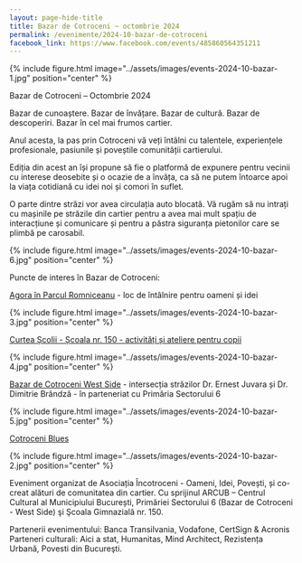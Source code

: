 ```yaml
---
layout: page-hide-title
title: Bazar de Cotroceni ~ octombrie 2024
permalink: /evenimente/2024-10-bazar-de-cotroceni
facebook_link: https://www.facebook.com/events/485860564351211
---
```


{% include figure.html image="../assets/images/events-2024-10-bazar-1.jpg" position="center" %}

Bazar de Cotroceni – Octombrie 2024

Bazar de cunoaștere. Bazar de învățare. Bazar de cultură. Bazar de descoperiri. Bazar în cel mai frumos cartier.

Anul acesta, la pas prin Cotroceni vă veți întâlni cu talentele, experiențele profesionale, pasiunile și poveștile comunității cartierului.

Ediția din acest an își propune să fie o platformă de expunere pentru vecinii cu interese deosebite și o ocazie de a învăța, ca să ne putem întoarce apoi la viața cotidiană cu idei noi și comori în suflet.

O parte dintre străzi vor avea circulația auto blocată. Vă rugăm să nu intrați cu mașinile pe străzile din cartier pentru a avea mai mult spațiu de interacțiune și comunicare și pentru a păstra siguranța pietonilor care se plimbă pe carosabil.

{% include figure.html image="../assets/images/events-2024-10-bazar-6.jpg" position="center" %}

Puncte de interes în Bazar de Cotroceni:

[Agora în Parcul Romniceanu](https://fb.me/e/2fR0BverH) - loc de întâlnire pentru oameni și idei 

{% include figure.html image="../assets/images/events-2024-10-bazar-3.jpg" position="center" %}

[Curtea Școlii - Școala nr. 150 - activități și ateliere pentru copii](https://fb.me/e/2uRwEPkyt)

{% include figure.html image="../assets/images/events-2024-10-bazar-4.jpg" position="center" %}

[Bazar de Cotroceni West Side](https://fb.me/e/29aOaGWeg) - intersecția străzilor Dr. Ernest Juvara și Dr. Dimitrie Brândză - în parteneriat cu Primăria Sectorului 6

{% include figure.html image="../assets/images/events-2024-10-bazar-5.jpg" position="center" %}

[Cotroceni Blues](https://fb.me/e/2tPT47dUC)

{% include figure.html image="../assets/images/events-2024-10-bazar-2.jpg" position="center" %}

Eveniment organizat de Asociația Încotroceni - Oameni, Idei, Povești, și co-creat alături de comunitatea din cartier. Cu sprijinul ARCUB – Centrul Cultural al Municipiului București, Primăriei Sectorului 6 (Bazar de Cotroceni - West Side) şi Şcoala Gimnazială nr. 150. 

Partenerii evenimentului: Banca Transilvania, Vodafone, CertSign & Acronis Parteneri culturali: Aici a stat, Humanitas, Mind Architect, Rezistența Urbană, Povesti din Bucureşti.

